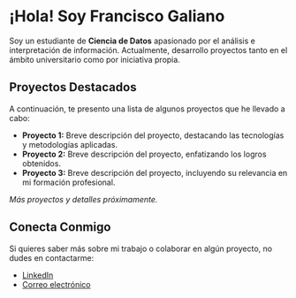 # ¡Hola! Soy **Francisco Galiano**

Soy un estudiante de **Ciencia de Datos** apasionado por el análisis e interpretación de información. Actualmente, desarrollo proyectos tanto en el ámbito universitario como por iniciativa propia.

## Proyectos Destacados

A continuación, te presento una lista de algunos proyectos que he llevado a cabo:

- **Proyecto 1:** Breve descripción del proyecto, destacando las tecnologías y metodologías aplicadas.
- **Proyecto 2:** Breve descripción del proyecto, enfatizando los logros obtenidos.
- **Proyecto 3:** Breve descripción del proyecto, incluyendo su relevancia en mi formación profesional.

*Más proyectos y detalles próximamente.*

## Conecta Conmigo

Si quieres saber más sobre mi trabajo o colaborar en algún proyecto, no dudes en contactarme:

- [LinkedIn](https://www.linkedin.com/search/results/all/?fetchDeterministicClustersOnly=true&heroEntityKey=urn%3Ali%3Afsd_profile%3AACoAAEcmAQ4BxUAaL3_gXBf4ALe5izYN1pUxBWM&keywords=francisco%20galiano%20amoros&origin=RICH_QUERY_SUGGESTION&position=0&searchId=6753ac2c-c5ff-47f9-9c98-48bfcb50df45&sid=m.N&spellCorrectionEnabled=false)  
- [Correo electrónico](mailto:franciscogdatascience@gmail.com)


<!--
**Franciscog-datascientist/Franciscog-datascientist** is a ✨ _special_ ✨ repository because its `README.md` (this file) appears on your GitHub profile.

Here are some ideas to get you started:

- 🔭 I’m currently working on ...
- 🌱 I’m currently learning ...
- 👯 I’m looking to collaborate on ...
- 🤔 I’m looking for help with ...
- 💬 Ask me about ...
- 📫 How to reach me: ...
- 😄 Pronouns: ...
- ⚡ Fun fact: ...
-->

